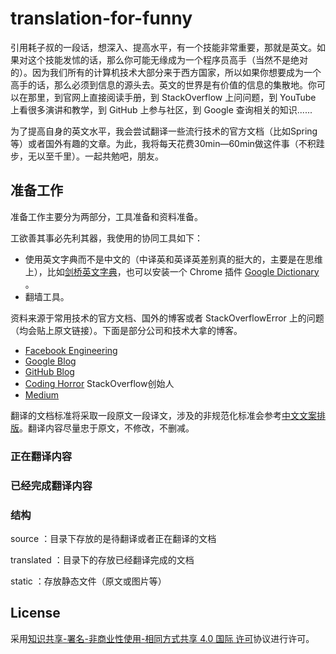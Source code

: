# translation-for-funny
引用耗子叔的一段话，想深入、提高水平，有一个技能非常重要，那就是英文。如果对这个技能发怵的话，那么你可能无缘成为一个程序员高手（当然不是绝对的）。因为我们所有的计算机技术大部分来于西方国家，所以如果你想要成为一个高手的话，那么必须到信息的源头去。英文的世界是有价值的信息的集散地。你可以在那里，到官网上直接阅读手册，到 StackOverflow 上问问题，到 YouTube 上看很多演讲和教学，到 GitHub 上参与社区，到 Google 查询相关的知识......

为了提高自身的英文水平，我会尝试翻译一些流行技术的官方文档（比如Spring等）或者国外有趣的文章。为此，我将每天花费30min—60min做这件事（不积跬步，无以至千里）。一起共勉吧，朋友。

## 准备工作

准备工作主要分为两部分，工具准备和资料准备。

工欲善其事必先利其器，我使用的协同工具如下：

- 使用英文字典而不是中文的（中译英和英译英差别真的挺大的，主要是在思维上），比如[剑桥英文字典](https://dictionary.cambridge.org/)，也可以安装一个 Chrome 插件 [Google Dictionary](https://chrome.google.com/webstore/detail/google-dictionary-by-goog/mgijmajocgfcbeboacabfgobmjgjcoja) 。
- 翻墙工具。

资料来源于常用技术的官方文档、国外的博客或者 StackOverflowError 上的问题（均会贴上原文链接）。下面是部分公司和技术大拿的博客。

- [Facebook Engineering](https://www.facebook.com/Engineering)
- [Google Blog](https://www.blog.google/)
- [GitHub Blog](https://blog.github.com/category/engineering/)
- [Coding Horror](https://blog.codinghorror.com/) StackOverflow创始人
- [Medium](https://medium.com/)

翻译的文档标准将采取一段原文一段译文，涉及的非规范化标准会参考[中文文案排版](https://github.com/mzlogin/chinese-copywriting-guidelines)。翻译内容尽量忠于原文，不修改，不删减。

### 正在翻译内容



### 已经完成翻译内容



### 结构

source ：目录下存放的是待翻译或者正在翻译的文档

translated ：目录下的存放已经翻译完成的文档

static ：存放静态文件（原文或图片等）

## License

采用[知识共享-署名-非商业性使用-相同方式共享 4.0 国际 许可](http://creativecommons.org/licenses/by-nc-sa/4.0/)协议进行许可。
